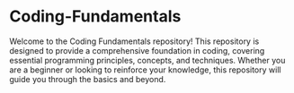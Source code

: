 # Coding-Fundamentals
Welcome to the Coding Fundamentals repository! This repository is designed to provide a comprehensive foundation in coding, covering essential programming principles, concepts, and techniques. Whether you are a beginner or looking to reinforce your knowledge, this repository will guide you through the basics and beyond.
